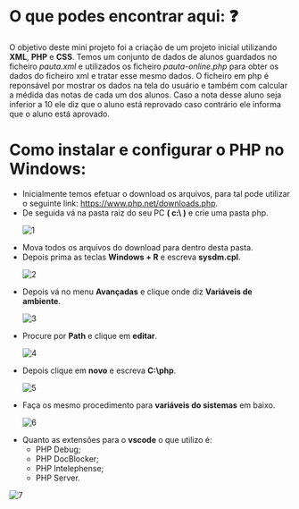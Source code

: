 # O que podes encontrar aqui: ❓
O objetivo deste mini projeto foi a criação de um projeto inicial utilizando __XML__, __PHP__ e __CSS__. Temos um conjunto de dados de alunos guardados no ficheiro _pauta.xml_ e utilizados os ficheiro _pauta-online.php_ para obter os dados do ficheiro xml e tratar esse mesmo dados. O ficheiro em php é reponsável por mostrar os dados na tela do usuário e também com calcular a médida das notas de cada um dos alunos. Caso a nota desse aluno seja inferior a 10 ele diz que o aluno está reprovado caso contrário ele informa que o aluno está aprovado.

# Como instalar e configurar o PHP no Windows:
- Inicialmente temos efetuar o download os arquivos, para tal pode utilizar o seguinte link: https://www.php.net/downloads.php.
- De seguida vá na pasta raiz do seu PC **( c:\ )** e crie uma pasta php. <p>
![1](https://user-images.githubusercontent.com/91985039/160221544-1af67947-a84d-404a-a942-71fef0bb270f.jpg)
- Mova todos os arquivos do download para dentro desta pasta.
- Depois prima as teclas __Windows + R__ e escreva __sysdm.cpl__. <p>
![2](https://user-images.githubusercontent.com/91985039/160221545-5df7601f-da4e-44c5-aacd-737d802f608e.jpg)
- Depois vá no menu __Avançadas__ e clique onde diz __Variáveis de ambiente__. <p>
![3](https://user-images.githubusercontent.com/91985039/160221547-34051576-8ba6-40a6-b1ad-01a33c68b3c5.jpg)
- Procure por __Path__ e clique em __editar__. <p>
![4](https://user-images.githubusercontent.com/91985039/160221549-7563c38e-dff2-43e3-a84f-12d23c507999.jpg)
- Depois clique em __novo__ e escreva __C:\php__. <p>
![5](https://user-images.githubusercontent.com/91985039/160221551-344b5cb7-896f-4e49-94c0-6378c4374f83.jpg)
- Faça os mesmo procedimento para __variáveis do sistemas__ em baixo. <p>
![6](https://user-images.githubusercontent.com/91985039/160221553-39641e4b-57d2-47d2-82ec-94c7bffc8629.jpg)
- Quanto as extensões para o __vscode__ o que utilizo é:
  - PHP Debug;
  - PHP DocBlocker;
  - PHP Intelephense;
  - PHP Server.

![7](https://user-images.githubusercontent.com/91985039/160221555-85cbe21d-adfc-42d3-804d-aed7c4ded490.jpg)